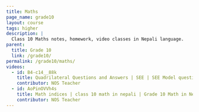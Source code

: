 ```yaml
---
title: Maths
page_name: grade10
layout: course
tags: higher
description: |
  Class 10 Maths notes, homework, video classes in Nepali language.
parent:
  title: Grade 10
  link: /grade10/
permalink: /grade10/maths/
videos:
  - id: B4-c14__88k
    title: Quadrilateral Questions and Answers | SEE | SEE Model question solve in Nepali | Grade 10 Math nepal
    contributor: NOS Teacher
  - id: AoPinOVVh4s
    title: Math indices | class 10 math in nepali | Grade 10 Math in Nepali | SEE Question Answer Nepal | SEE
    contributor: NOS Teacher
---
```


